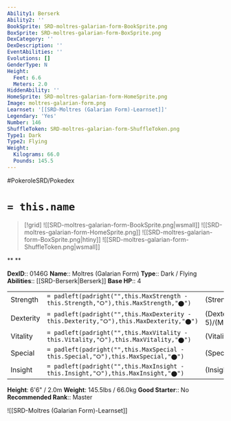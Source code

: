 ```yaml
---
Ability1: Berserk
Ability2: ''
BookSprite: SRD-moltres-galarian-form-BookSprite.png
BoxSprite: SRD-moltres-galarian-form-BoxSprite.png
DexCategory: ''
DexDescription: ''
EventAbilities: ''
Evolutions: []
GenderType: N
Height:
  Feet: 6.6
  Meters: 2.0
HiddenAbility: ''
HomeSprite: SRD-moltres-galarian-form-HomeSprite.png
Image: moltres-galarian-form.png
Learnset: '[[SRD-Moltres (Galarian Form)-Learnset]]'
Legendary: 'Yes'
Number: 146
ShuffleToken: SRD-moltres-galarian-form-ShuffleToken.png
Type1: Dark
Type2: Flying
Weight:
  Kilograms: 66.0
  Pounds: 145.5
---
```


#PokeroleSRD/Pokedex

# `= this.name`

> [!grid]
> ![[SRD-moltres-galarian-form-BookSprite.png|wsmall]]
> ![[SRD-moltres-galarian-form-HomeSprite.png]]
> ![[SRD-moltres-galarian-form-BoxSprite.png|htiny]]
> ![[SRD-moltres-galarian-form-ShuffleToken.png|wsmall]]


**
**

**DexID**:: 0146G
**Name**:: Moltres (Galarian Form)
**Type**:: Dark / Flying
**Abilities**:: [[SRD-Berserk|Berserk]]
**Base HP**:: 4

|           |                                                                                        |                                          |
| --------- | -------------------------------------------------------------------------------------- | ---------------------------------------- |
| Strength  | `= padleft(padright("",this.MaxStrength - this.Strength,"⭘"),this.MaxStrength,"⬤")`    | (Strength::5)/(MaxStrength::5)   |
| Dexterity | `= padleft(padright("",this.MaxDexterity - this.Dexterity,"⭘"),this.MaxDexterity,"⬤")` | (Dexterity:: 5)/(MaxDexterity::5) |
| Vitality  | `= padleft(padright("",this.MaxVitality - this.Vitality,"⭘"),this.MaxVitality,"⬤")`    | (Vitality::5)/(MaxVitality::5)   |
| Special   | `= padleft(padright("",this.MaxSpecial - this.Special,"⭘"),this.MaxSpecial,"⬤")`       | (Special::6)/(MaxSpecial::6)     |
| Insight   | `= padleft(padright("",this.MaxInsight - this.Insight,"⭘"),this.MaxInsight,"⬤")`       | (Insight::7)/(MaxInsight::7)     |

**Height**: 6'6" / 2.0m
**Weight**: 145.5lbs / 66.0kg
**Good Starter**:: No
**Recommended Rank**:: Master

![[SRD-Moltres (Galarian Form)-Learnset]]